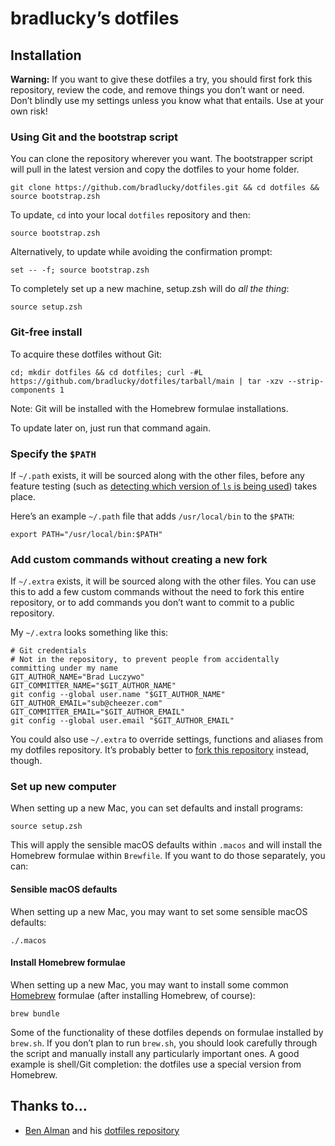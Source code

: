 # bradlucky’s dotfiles

## Installation

**Warning:** If you want to give these dotfiles a try, you should first fork this repository, review the code, and remove things you don’t want or need. Don’t blindly use my settings unless you know what that entails. Use at your own risk!

### Using Git and the bootstrap script

You can clone the repository wherever you want. The bootstrapper script will pull in the latest version and copy the dotfiles to your home folder.

```shell
git clone https://github.com/bradlucky/dotfiles.git && cd dotfiles && source bootstrap.zsh
```

To update, `cd` into your local `dotfiles` repository and then:

```shell
source bootstrap.zsh
```

Alternatively, to update while avoiding the confirmation prompt:

```shell
set -- -f; source bootstrap.zsh
```

To completely set up a new machine, setup.zsh will do *all the thing*:

```shell
source setup.zsh
```

### Git-free install

To acquire these dotfiles without Git:

```shell
cd; mkdir dotfiles && cd dotfiles; curl -#L https://github.com/bradlucky/dotfiles/tarball/main | tar -xzv --strip-components 1
```

Note: Git will be installed with the Homebrew formulae installations.

To update later on, just run that command again.

### Specify the `$PATH`

If `~/.path` exists, it will be sourced along with the other files, before any feature testing (such as [detecting which version of `ls` is being used](https://github.com/mathiasbynens/dotfiles/blob/aff769fd75225d8f2e481185a71d5e05b76002dc/.aliases#L21-L26)) takes place.

Here’s an example `~/.path` file that adds `/usr/local/bin` to the `$PATH`:

```shell
export PATH="/usr/local/bin:$PATH"
```

### Add custom commands without creating a new fork

If `~/.extra` exists, it will be sourced along with the other files. You can use this to add a few custom commands without the need to fork this entire repository, or to add commands you don’t want to commit to a public repository.

My `~/.extra` looks something like this:

```shell
# Git credentials
# Not in the repository, to prevent people from accidentally committing under my name
GIT_AUTHOR_NAME="Brad Luczywo"
GIT_COMMITTER_NAME="$GIT_AUTHOR_NAME"
git config --global user.name "$GIT_AUTHOR_NAME"
GIT_AUTHOR_EMAIL="sub@cheezer.com"
GIT_COMMITTER_EMAIL="$GIT_AUTHOR_EMAIL"
git config --global user.email "$GIT_AUTHOR_EMAIL"
```

You could also use `~/.extra` to override settings, functions and aliases from my dotfiles repository. It’s probably better to [fork this repository](https://github.com/mathiasbynens/dotfiles/fork) instead, though.

### Set up new computer

When setting up a new Mac, you can set defaults and install programs:

```shell
source setup.zsh
```

This will apply the sensible macOS defaults within `.macos` and will install the Homebrew formulae within `Brewfile`. If you want to do those separately, you can:

#### Sensible macOS defaults

When setting up a new Mac, you may want to set some sensible macOS defaults:

```shell
./.macos
```

#### Install Homebrew formulae

When setting up a new Mac, you may want to install some common [Homebrew](https://brew.sh/) formulae (after installing Homebrew, of course):

```shell
brew bundle
```

Some of the functionality of these dotfiles depends on formulae installed by `brew.sh`. If you don’t plan to run `brew.sh`, you should look carefully through the script and manually install any particularly important ones. A good example is shell/Git completion: the dotfiles use a special version from Homebrew.

## Thanks to…

* [Ben Alman](http://benalman.com/) and his [dotfiles repository](https://github.com/cowboy/dotfiles)
